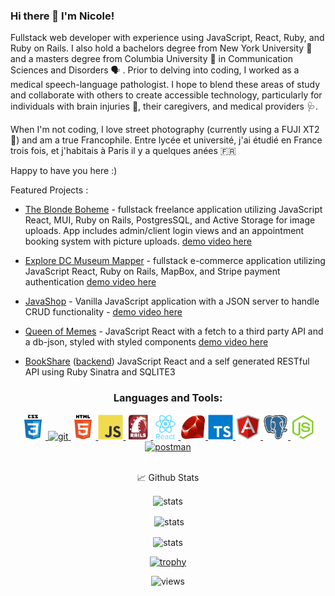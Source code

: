 ### Hi there 👋 I'm Nicole!


Fullstack web developer with experience using JavaScript, React, Ruby, and Ruby on Rails. I also hold a bachelors degree from New York University 💜 and a masters degree from Columbia University 👑 in Communication Sciences and Disorders 🗣 . Prior to delving into coding, I worked as a medical speech-language pathologist. I hope to blend these areas of study and collaborate with others to create accessible technology, particularly for individuals with brain injuries 🧠, their caregivers, and medical providers 🩺. 

When I'm not coding, I love street photography (currently using a FUJI XT2 📸) and am a true Francophile. Entre lycée et université, j'ai étudié en France trois fois, et j'habitais à Paris il y a quelques anées 🇫🇷

Happy to have you here :) 


Featured Projects : 

- [The Blonde Boheme](https://github.com/nccandiotti/BlondeBoheme) - fullstack freelance application utilizing JavaScript React, MUI, Ruby on Rails, PostgresSQL, and Active Storage for image uploads. App includes admin/client login views and an appointment booking system with picture uploads. [demo video here](https://www.loom.com/share/e40b922fc7fa40bcbefa8d4c7c409f3d?sharedAppSource=personal_library)

- [Explore DC Museum Mapper](https://github.com/nccandiotti/museum-mapper) - fullstack e-commerce application utilizing JavaScript React, Ruby on Rails, MapBox, and Stripe payment authentication [demo video here](https://www.loom.com/share/113f901ac82f4742b1face0276535646)
- [JavaShop](https://github.com/nccandiotti/JavaScript-Dom-Manipulation-Project) - Vanilla JavaScript application with a JSON server to handle CRUD functionality - [demo video here](https://www.loom.com/share/dcc3df61b8704998995f0dfb7e1a5b87)
- [Queen of Memes](https://github.com/nccandiotti/meme-app) - JavaScript React with a fetch to a third party API and a db-json, styled with styled components [demo video here](https://www.loom.com/share/0827bb10a69c4ff4810708e08567daca)
- [BookShare](https://github.com/nccandiotti/sinatra-books-frontend-2) ([backend](https://github.com/Juliag875/phase-3-sinatra-react-project)) JavaScript React and a self generated RESTful API using Ruby Sinatra and SQLITE3  


<div align='center'>
  <h3 align="center">Languages and Tools:</h3>

<p align="center">
<a href="https://www.w3schools.com/css/" target="_blank" rel="noreferrer"> 
<img src="https://raw.githubusercontent.com/devicons/devicon/master/icons/css3/css3-original-wordmark.svg" alt="css3" width="40" height="40"/> </a> 
<a href="https://git-scm.com/" target="_blank" rel="noreferrer"> 
<img src="https://www.vectorlogo.zone/logos/git-scm/git-scm-icon.svg" alt="git" width="40" height="40"/> 
</a> 
<a href="https://www.w3.org/html/" target="_blank" rel="noreferrer"> 
<img src="https://raw.githubusercontent.com/devicons/devicon/master/icons/html5/html5-original-wordmark.svg" alt="html5" width="40" height="40"/> </a> 
<a href="https://developer.mozilla.org/en-US/docs/Web/JavaScript" target="_blank" rel="noreferrer"> 
<img src="https://raw.githubusercontent.com/devicons/devicon/master/icons/javascript/javascript-original.svg" alt="javascript" width="40" height="40"/> </a> 
<a href="https://rubyonrails.org" target="_blank" rel="noreferrer"> 
<img src="https://raw.githubusercontent.com/devicons/devicon/master/icons/rails/rails-original-wordmark.svg" alt="rails" width="40" height="40"/> 
</a> <a href="https://reactjs.org/" target="_blank" rel="noreferrer"> 
<img src="https://raw.githubusercontent.com/devicons/devicon/master/icons/react/react-original-wordmark.svg" alt="react" width="40" height="40"/> </a> 
<a href="https://www.ruby-lang.org/en/" target="_blank" rel="noreferrer"> 
<img src="https://raw.githubusercontent.com/devicons/devicon/master/icons/ruby/ruby-original.svg" alt="ruby" width="40" height="40"/> 
</a> 
  <a href="https://www.typescriptlang.org/" target="_blank" rel="noreferrer"> 
<img src="https://raw.githubusercontent.com/devicons/devicon/master/icons/typescript/typescript-original.svg" alt="ruby" width="40" height="40"/> 
</a> 
<a href="https://angular.io/" target="_blank" rel="noreferrer"> 
<img src="https://raw.githubusercontent.com/devicons/devicon/master/icons/angularjs/angularjs-original.svg" alt="angular" width="40" height="40"/> 
</a> 
  <a href="https://www.postgresql.org/" target="_blank" rel="noreferrer"> 
<img src="https://raw.githubusercontent.com/devicons/devicon/master/icons/postgresql/postgresql-original.svg" alt="angular" width="40" height="40"/> 
</a> 
  </a> 
  <a href="https://nodejs.org/en/" target="_blank" rel="noreferrer"> 
<img src="https://raw.githubusercontent.com/devicons/devicon/master/icons/nodejs/nodejs-original.svg" alt="angular" width="40" height="40"/> 
</a> 
  </a> 
  <a href="https://www.postman.com/" target="_blank" rel="noreferrer"> 
<img src="https://raw.githubusercontent.com/rahuldkjain/github-profile-readme-generator/master/src/images/icons/Software/postman.svg" alt="postman" width="40" height="40"/> 
</a> 

</p>

<br>
 📈 Github Stats

<p align="center"><img align="center" src="https://github-readme-stats.vercel.app/api/top-langs?username=nccandiotti&theme=prussian&show_icons=true&locale=en&layout=compact" alt="stats" /></p>

<p align="center">&nbsp;<img align="center" src="https://github-readme-stats.vercel.app/api?username=nccandiotti&theme=algolia&show_icons=true&locale=en" alt="stats" /></p>

<p align="center"><img align="center" src="https://github-readme-streak-stats.herokuapp.com/?user=nccandiotti&theme=prussian" alt="stats" /></p>

  
<!-- <img src="https://github-readme-streak-stats.herokuapp.com/?user=nccandiotti&theme=dark"  width="48%" > -->
  
  
  [![trophy](https://github-profile-trophy.vercel.app/?username=nccandiotti&theme=dracula)](https://github.com/ryo-ma/github-profile-trophy)
</div>
<p align="center"> <img src="https://komarev.com/ghpvc/?username=nccandiotti&label=Profile%20views&color=red&style=flat" alt="views" /> </p>



<!--
**nccandiotti/nccandiotti** is a ✨ _special_ ✨ repository because its `README.md` (this file) appears on your GitHub profile.

Here are some ideas to get you started:

- 🔭 I’m currently working on ...
- 🌱 I’m currently learning ...
- 👯 I’m looking to collaborate on ...
- 🤔 I’m looking for help with ...
- 💬 Ask me about ...
- 📫 How to reach me: ...
- 😄 Pronouns: ...
- ⚡ Fun fact: ...
-->
